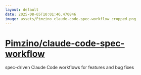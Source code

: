 ```yaml
---
layout: default
date: 2025-08-05T10:01:46.470846
image: assets/Pimzino_claude-code-spec-workflow_cropped.png
---
```


# [Pimzino/claude-code-spec-workflow](https://github.com/Pimzino/claude-code-spec-workflow)

spec-driven Claude Code workflows for features and bug fixes
